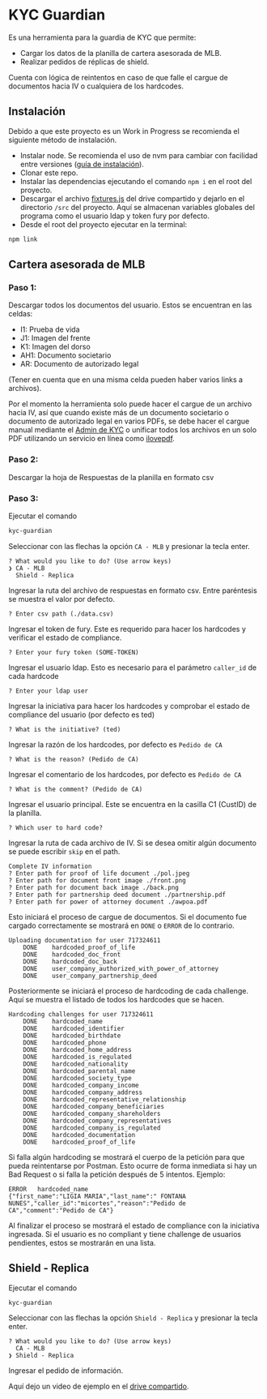 # KYC Guardian

Es una herramienta para la guardia de KYC que permite:

- Cargar los datos de la planilla de cartera asesorada de MLB.
- Realizar pedidos de réplicas de shield.

Cuenta con lógica de reintentos en caso de que falle el cargue de documentos hacia IV o cualquiera de los hardcodes.


## Instalación

Debido a que este proyecto es un Work in Progress se recomienda el siguiente método de instalación.

- Instalar node. Se recomienda el uso de nvm para cambiar con facilidad entre versiones ([guía de instalación](https://blog.jamesauble.com/install-nvm-on-mac-with-brew-adb921fb92cc)).
- Clonar este repo.
- Instalar las dependencias ejecutando el comando `npm i` en el root del proyecto.
- Descargar el archivo [fixtures.js](https://drive.google.com/file/d/1VkwwXgmDesFHBIwK4HDru19AaE159vzb/view?usp=sharing) del drive compartido y dejarlo en el directorio `/src` del proyecto. Aquí se almacenan variables globales del programa como el usuario ldap y token fury por defecto.
- Desde el root del proyecto ejecutar en la terminal:
```bash
npm link
```

## **Cartera asesorada de MLB**

### **Paso 1:**
Descargar todos los documentos del usuario. Estos se encuentran en las celdas:

- I1: Prueba de vida
- J1: Imagen del frente
- K1: Imagen del dorso
- AH1: Documento societario
- AR: Documento de autorizado legal

(Tener en cuenta que en una misma celda pueden haber varios links a archivos).

Por el momento la herramienta solo puede hacer el cargue de un archivo hacia IV, así que cuando existe más de un documento societario o documento de autorizado legal en varios PDFs, se debe hacer el cargue manual mediante el [Admin de KYC](https://billing.adminml.com/userdata/kyc-hardcode) o unificar todos los archivos en un solo PDF utilizando un servicio en línea como [ilovepdf](https://www.ilovepdf.com/merge_pdf).

### **Paso 2:**

Descargar la hoja de Respuestas de la planilla en formato csv

### **Paso 3:**

Ejecutar el comando

```bash
kyc-guardian
```

Seleccionar con las flechas la opción `CA - MLB` y presionar la tecla enter.

```
? What would you like to do? (Use arrow keys)
❯ CA - MLB 
  Shield - Replica
```

Ingresar la ruta del archivo de respuestas en formato csv. Entre paréntesis se muestra el valor por defecto.

```
? Enter csv path (./data.csv)
```

Ingresar el token de fury. Este es requerido para hacer los hardcodes y verificar el estado de compliance.

```
? Enter your fury token (SOME-TOKEN)
```
Ingresar el usuario ldap. Esto es necesario para el parámetro `caller_id` de cada hardcode

```
? Enter your ldap user
```

Ingresar la iniciativa para hacer los hardcodes y comprobar el estado de compliance del usuario (por defecto es ted)

```
? What is the initiative? (ted)
```

Ingresar la razón de los hardcodes, por defecto es `Pedido de CA`

```
? What is the reason? (Pedido de CA)
```

Ingresar el comentario de los hardcodes, por defecto es `Pedido de CA`

```
? What is the comment? (Pedido de CA)
```

Ingresar el usuario principal. Este se encuentra en la casilla C1 (CustID) de la planilla.

```
? Which user to hard code?
```

Ingresar la ruta de cada archivo de IV. Si se desea omitir algún documento se puede escribir `skip` en el path.

```
Complete IV information
? Enter path for proof of life document ./pol.jpeg
? Enter path for document front image ./front.png
? Enter path for document back image ./back.png
? Enter path for partnership deed document ./partnership.pdf
? Enter path for power of attorney document ./awpoa.pdf
```

Esto iniciará el proceso de cargue de documentos. Si el documento fue cargado correctamente se mostrará en `DONE` o `ERROR` de lo contrario.

```
Uploading documentation for user 717324611
	DONE	hardcoded_proof_of_life
	DONE	hardcoded_doc_front
	DONE	hardcoded_doc_back
	DONE	user_company_authorized_with_power_of_attorney
	DONE	user_company_partnership_deed
```

Posteriormente se iniciará el proceso de hardcoding de cada challenge. Aquí se muestra el listado de todos los hardcodes que se hacen.

```
Hardcoding challenges for user 717324611
	DONE	hardcoded_name
	DONE	hardcoded_identifier
	DONE	hardcoded_birthdate
	DONE	hardcoded_phone
	DONE	hardcoded_home_address
	DONE	hardcoded_is_regulated
	DONE	hardcoded_nationality
	DONE	hardcoded_parental_name
	DONE	hardcoded_society_type
	DONE	hardcoded_company_income
	DONE	hardcoded_company_address
	DONE	hardcoded_representative_relationship
	DONE	hardcoded_company_beneficiaries
	DONE	hardcoded_company_shareholders
	DONE	hardcoded_company_representatives
	DONE	hardcoded_company_is_regulated
	DONE	hardcoded_documentation
	DONE	hardcoded_proof_of_life
```
Si falla algún hardcoding se mostrará el cuerpo de la petición para que pueda reintentarse por Postman. Esto ocurre de forma inmediata si hay un Bad Request o si falla la petición después de 5 intentos. Ejemplo:

```
ERROR	hardcoded_name
{"first_name":"LIGIA MARIA","last_name":" FONTANA NUNES","caller_id":"micortes","reason":"Pedido de CA","comment":"Pedido de CA"}
```

Al finalizar el proceso se mostrará el estado de compliance con la iniciativa ingresada. Si el usuario es no compliant y tiene challenge de usuarios pendientes, estos se mostrarán en una lista.

## **Shield - Replica**

Ejecutar el comando

```bash
kyc-guardian
```

Seleccionar con las flechas la opción `Shield - Replica` y presionar la tecla enter.

```
? What would you like to do? (Use arrow keys)
  CA - MLB 
❯ Shield - Replica
```

Ingresar el pedido de información.

Aquí dejo un video de ejemplo en el [drive compartido](https://drive.google.com/file/d/1IlPw2EmoQhWdLEWM_V7n5ws6sjLeGkJS/view?usp=sharing).

